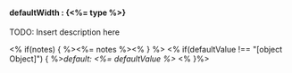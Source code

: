 #### **defaultWidth** : {<%= type %>}

TODO: Insert description here

<% if(notes) { %><%= notes %><% } %>
<% if(defaultValue !== "[object Object]") { %>*default: <%= defaultValue %>* <% }%>
